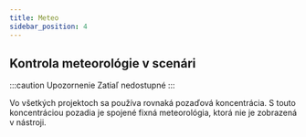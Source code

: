 ```yaml
---
title: Meteo
sidebar_position: 4
---
```


## Kontrola meteorológie v scenári

:::caution Upozornenie Zatiaľ nedostupné
:::

Vo všetkých projektoch sa používa rovnaká pozaďová koncentrácia. S touto koncentráciou pozadia je spojené fixná meteorológia, ktorá nie je zobrazená v nástroji.


